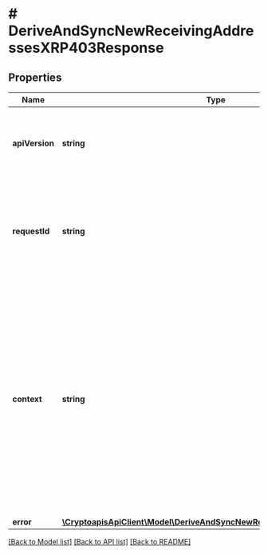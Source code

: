 # # DeriveAndSyncNewReceivingAddressesXRP403Response

## Properties

Name | Type | Description | Notes
------------ | ------------- | ------------- | -------------
**apiVersion** | **string** | Specifies the version of the API that incorporates this endpoint. |
**requestId** | **string** | Defines the ID of the request. The &#x60;requestId&#x60; is generated by Crypto APIs and it&#39;s unique for every request. |
**context** | **string** | In batch situations the user can use the context to correlate responses with requests. This property is present regardless of whether the response was successful or returned as an error. &#x60;context&#x60; is specified by the user. | [optional]
**error** | [**\CryptoapisApiClient\Model\DeriveAndSyncNewReceivingAddressesXRPE403**](DeriveAndSyncNewReceivingAddressesXRPE403.md) |  |

[[Back to Model list]](../../README.md#models) [[Back to API list]](../../README.md#endpoints) [[Back to README]](../../README.md)
